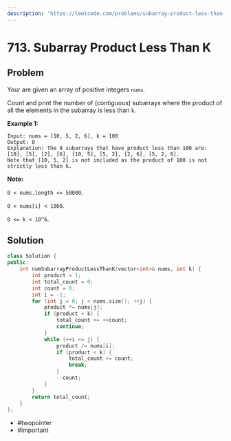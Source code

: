 ```yaml
---
description: 'https://leetcode.com/problems/subarray-product-less-than-k/'
---
```


# 713. Subarray Product Less Than K

## Problem

Your are given an array of positive integers `nums`.

Count and print the number of \(contiguous\) subarrays where the product of all the elements in the subarray is less than `k`.

**Example 1:**  


```text
Input: nums = [10, 5, 2, 6], k = 100
Output: 8
Explanation: The 8 subarrays that have product less than 100 are: [10], [5], [2], [6], [10, 5], [5, 2], [2, 6], [5, 2, 6].
Note that [10, 5, 2] is not included as the product of 100 is not strictly less than k.
```

**Note:**

`0 < nums.length <= 50000`.

`0 < nums[i] < 1000`.

`0 <= k < 10^6`.

## Solution

```cpp
class Solution { 
public:
    int numSubarrayProductLessThanK(vector<int>& nums, int k) {
        int product = 1;
        int total_count = 0;
        int count = 0;
        int i = -1;
        for (int j = 0; j < nums.size(); ++j) {
            product *= nums[j];
            if (product < k) {
                total_count += ++count;
                continue;
            }
            while (++i <= j) {
                product /= nums[i];
                if (product < k) {
                    total_count += count;
                    break;
                }
                --count;
            }
        }
        return total_count;
    }
};
```

* \#twopointer
* \#important

